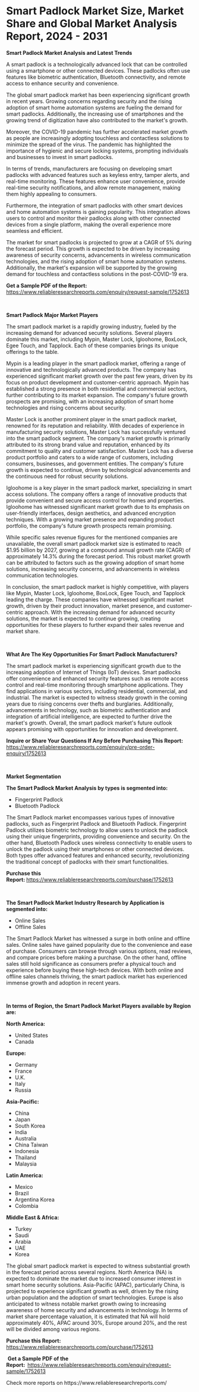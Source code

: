 <p><h1>Smart Padlock Market Size, Market Share and Global Market Analysis Report, 2024 - 2031</h1></p><p><strong>Smart Padlock Market Analysis and Latest Trends</strong></p>
<p><p>A smart padlock is a technologically advanced lock that can be controlled using a smartphone or other connected devices. These padlocks often use features like biometric authentication, Bluetooth connectivity, and remote access to enhance security and convenience.</p><p>The global smart padlock market has been experiencing significant growth in recent years. Growing concerns regarding security and the rising adoption of smart home automation systems are fueling the demand for smart padlocks. Additionally, the increasing use of smartphones and the growing trend of digitization have also contributed to the market's growth.</p><p>Moreover, the COVID-19 pandemic has further accelerated market growth as people are increasingly adopting touchless and contactless solutions to minimize the spread of the virus. The pandemic has highlighted the importance of hygienic and secure locking systems, prompting individuals and businesses to invest in smart padlocks.</p><p>In terms of trends, manufacturers are focusing on developing smart padlocks with advanced features such as keyless entry, tamper alerts, and real-time monitoring. These features enhance user convenience, provide real-time security notifications, and allow remote management, making them highly appealing to consumers.</p><p>Furthermore, the integration of smart padlocks with other smart devices and home automation systems is gaining popularity. This integration allows users to control and monitor their padlocks along with other connected devices from a single platform, making the overall experience more seamless and efficient.</p><p>The market for smart padlocks is projected to grow at a CAGR of 5% during the forecast period. This growth is expected to be driven by increasing awareness of security concerns, advancements in wireless communication technologies, and the rising adoption of smart home automation systems. Additionally, the market's expansion will be supported by the growing demand for touchless and contactless solutions in the post-COVID-19 era.</p></p>
<p><strong>Get a Sample PDF of the Report:&nbsp;</strong> <a href="https://www.reliableresearchreports.com/enquiry/request-sample/1752613">https://www.reliableresearchreports.com/enquiry/request-sample/1752613</a></p>
<p>&nbsp;</p>
<p><strong>Smart Padlock Major Market Players</strong></p>
<p><p>The smart padlock market is a rapidly growing industry, fueled by the increasing demand for advanced security solutions. Several players dominate this market, including Mypin, Master Lock, Igloohome, BoxLock, Egee Touch, and Tapplock. Each of these companies brings its unique offerings to the table.</p><p>Mypin is a leading player in the smart padlock market, offering a range of innovative and technologically advanced products. The company has experienced significant market growth over the past few years, driven by its focus on product development and customer-centric approach. Mypin has established a strong presence in both residential and commercial sectors, further contributing to its market expansion. The company's future growth prospects are promising, with an increasing adoption of smart home technologies and rising concerns about security.</p><p>Master Lock is another prominent player in the smart padlock market, renowned for its reputation and reliability. With decades of experience in manufacturing security solutions, Master Lock has successfully ventured into the smart padlock segment. The company's market growth is primarily attributed to its strong brand value and reputation, enhanced by its commitment to quality and customer satisfaction. Master Lock has a diverse product portfolio and caters to a wide range of customers, including consumers, businesses, and government entities. The company's future growth is expected to continue, driven by technological advancements and the continuous need for robust security solutions.</p><p>Igloohome is a key player in the smart padlock market, specializing in smart access solutions. The company offers a range of innovative products that provide convenient and secure access control for homes and properties. Igloohome has witnessed significant market growth due to its emphasis on user-friendly interfaces, design aesthetics, and advanced encryption techniques. With a growing market presence and expanding product portfolio, the company's future growth prospects remain promising.</p><p>While specific sales revenue figures for the mentioned companies are unavailable, the overall smart padlock market size is estimated to reach $1.95 billion by 2027, growing at a compound annual growth rate (CAGR) of approximately 14.3% during the forecast period. This robust market growth can be attributed to factors such as the growing adoption of smart home solutions, increasing security concerns, and advancements in wireless communication technologies.</p><p>In conclusion, the smart padlock market is highly competitive, with players like Mypin, Master Lock, Igloohome, BoxLock, Egee Touch, and Tapplock leading the charge. These companies have witnessed significant market growth, driven by their product innovation, market presence, and customer-centric approach. With the increasing demand for advanced security solutions, the market is expected to continue growing, creating opportunities for these players to further expand their sales revenue and market share.</p></p>
<p>&nbsp;</p>
<p><strong>What Are The Key Opportunities For Smart Padlock Manufacturers?</strong></p>
<p><p>The smart padlock market is experiencing significant growth due to the increasing adoption of Internet of Things (IoT) devices. Smart padlocks offer convenience and enhanced security features such as remote access control and real-time monitoring through smartphone applications. They find applications in various sectors, including residential, commercial, and industrial. The market is expected to witness steady growth in the coming years due to rising concerns over thefts and burglaries. Additionally, advancements in technology, such as biometric authentication and integration of artificial intelligence, are expected to further drive the market's growth. Overall, the smart padlock market's future outlook appears promising with opportunities for innovation and development.</p></p>
<p><strong>Inquire or Share Your Questions If Any Before Purchasing This Report:</strong> <a href="https://www.reliableresearchreports.com/enquiry/pre-order-enquiry/1752613">https://www.reliableresearchreports.com/enquiry/pre-order-enquiry/1752613</a></p>
<p>&nbsp;</p>
<p><strong>Market Segmentation</strong></p>
<p><strong>The Smart Padlock Market Analysis by types is segmented into:</strong></p>
<p><ul><li>Fingerprint Padlock</li><li>Bluetooth Padlock</li></ul></p>
<p><p>The Smart Padlock market encompasses various types of innovative padlocks, such as Fingerprint Padlock and Bluetooth Padlock. Fingerprint Padlock utilizes biometric technology to allow users to unlock the padlock using their unique fingerprints, providing convenience and security. On the other hand, Bluetooth Padlock uses wireless connectivity to enable users to unlock the padlock using their smartphones or other connected devices. Both types offer advanced features and enhanced security, revolutionizing the traditional concept of padlocks with their smart functionalities.</p></p>
<p><strong>Purchase this Report:&nbsp;</strong><a href="https://www.reliableresearchreports.com/purchase/1752613">https://www.reliableresearchreports.com/purchase/1752613</a></p>
<p>&nbsp;</p>
<p><strong>The Smart Padlock Market Industry Research by Application is segmented into:</strong></p>
<p><ul><li>Online Sales</li><li>Offline Sales</li></ul></p>
<p><p>The Smart Padlock Market has witnessed a surge in both online and offline sales. Online sales have gained popularity due to the convenience and ease of purchase. Consumers can browse through various options, read reviews, and compare prices before making a purchase. On the other hand, offline sales still hold significance as consumers prefer a physical touch and experience before buying these high-tech devices. With both online and offline sales channels thriving, the smart padlock market has experienced immense growth and adoption in recent years.</p></p>
<p>&nbsp;</p>
<p><strong>In terms of Region, the Smart Padlock Market Players available by Region are:</strong></p>
<p>
    <p> <strong> North America: </strong>
        <ul>
            <li>United States</li>
            <li>Canada</li>
        </ul>
        </p> 
    <p> <strong> Europe: </strong>
        <ul>
            <li>Germany</li>
            <li>France</li>
            <li>U.K.</li>
            <li>Italy</li>
            <li>Russia</li>
        </ul>
        </p> 
    <p> <strong> Asia-Pacific: </strong>
        <ul>
            <li>China</li>
            <li>Japan</li>
            <li>South Korea</li>
            <li>India</li>
            <li>Australia</li>
            <li>China Taiwan</li>
            <li>Indonesia</li>
            <li>Thailand</li>
            <li>Malaysia</li>
        </ul>
        </p> 
    <p> <strong> Latin America: </strong>
        <ul>
            <li>Mexico</li>
            <li>Brazil</li>
            <li>Argentina Korea</li>
            <li>Colombia</li>
        </ul>
        </p> 
    <p> <strong> Middle East & Africa: </strong>
        <ul>
            <li>Turkey</li>
            <li>Saudi</li>
            <li>Arabia</li>
            <li>UAE</li>
            <li>Korea</li>
        </ul>
    </p>
    </p>
<p><p>The global smart padlock market is expected to witness substantial growth in the forecast period across several regions. North America (NA) is expected to dominate the market due to increased consumer interest in smart home security solutions. Asia-Pacific (APAC), particularly China, is projected to experience significant growth as well, driven by the rising urban population and the adoption of smart technologies. Europe is also anticipated to witness notable market growth owing to increasing awareness of home security and advancements in technology. In terms of market share percentage valuation, it is estimated that NA will hold approximately 40%, APAC around 30%, Europe around 20%, and the rest will be divided among various regions.</p></p>
<p><strong>Purchase this Report: </strong><a href="https://www.reliableresearchreports.com/purchase/1752613">https://www.reliableresearchreports.com/purchase/1752613</a></p>
<p>&nbsp;<strong>Get a Sample PDF of the Report:&nbsp;&nbsp;</strong><a href="https://www.reliableresearchreports.com/enquiry/request-sample/1752613">https://www.reliableresearchreports.com/enquiry/request-sample/1752613</a></p>
<p><strong></strong></p>
<p>Check more reports on https://www.reliableresearchreports.com/</p>